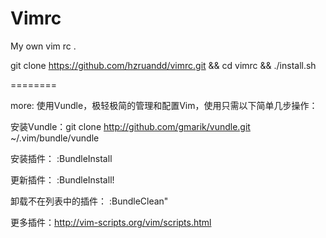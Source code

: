 Vimrc
=========

My own vim rc .

git clone https://github.com/hzruandd/vimrc.git && cd vimrc && ./install.sh


========

more:
使用Vundle，极轻极简的管理和配置Vim，使用只需以下简单几步操作：

安装Vundle：git clone http://github.com/gmarik/vundle.git ~/.vim/bundle/vundle

安装插件： :BundleInstall

更新插件： :BundleInstall!

卸载不在列表中的插件： :BundleClean"

更多插件：http://vim-scripts.org/vim/scripts.html
